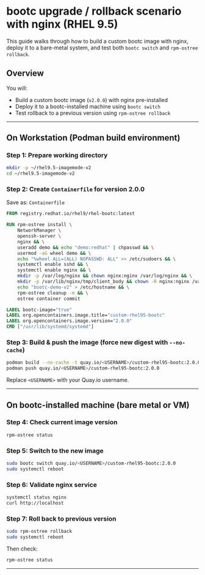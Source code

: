# bootc upgrade / rollback scenario with nginx (RHEL 9.5)

This guide walks through how to build a custom bootc image with nginx, deploy it to a bare-metal system, and test both `bootc switch` and `rpm-ostree rollback`.

## Overview

You will:
- Build a custom bootc image (`v2.0.0`) with nginx pre-installed
- Deploy it to a bootc-installed machine using `bootc switch`
- Test rollback to a previous version using `rpm-ostree rollback`

---

## On Workstation (Podman build environment)

### Step 1: Prepare working directory

```bash
mkdir -p ~/rhel9.5-imagemode-v2
cd ~/rhel9.5-imagemode-v2
```

### Step 2: Create `Containerfile` for version 2.0.0

Save as: `Containerfile`

```Dockerfile
FROM registry.redhat.io/rhel9/rhel-bootc:latest

RUN rpm-ostree install \
    NetworkManager \
    openssh-server \
    nginx && \
    useradd demo && echo "demo:redhat" | chpasswd && \
    usermod -aG wheel demo && \
    echo "%wheel ALL=(ALL) NOPASSWD: ALL" >> /etc/sudoers && \
    systemctl enable sshd && \
    systemctl enable nginx && \
    mkdir -p /var/log/nginx && chown nginx:nginx /var/log/nginx && \
    mkdir -p /var/lib/nginx/tmp/client_body && chown -R nginx:nginx /var/lib/nginx && \
    echo "bootc-demo-v2" > /etc/hostname && \
    rpm-ostree cleanup -m && \
    ostree container commit

LABEL bootc-image="true"
LABEL org.opencontainers.image.title="custom-rhel95-bootc"
LABEL org.opencontainers.image.version="2.0.0"
CMD ["/usr/lib/systemd/systemd"]
```

### Step 3: Build & push the image (force new digest with `--no-cache`)

```bash
podman build --no-cache -t quay.io/<USERNAME>/custom-rhel95-bootc:2.0.0 .
podman push quay.io/<USERNAME>/custom-rhel95-bootc:2.0.0
```

Replace `<USERNAME>` with your Quay.io username.

---

## On bootc-installed machine (bare metal or VM)

### Step 4: Check current image version

```bash
rpm-ostree status
```

### Step 5: Switch to the new image

```bash
sudo bootc switch quay.io/<USERNAME>/custom-rhel95-bootc:2.0.0
sudo systemctl reboot
```

### Step 6: Validate nginx service

```bash
systemctl status nginx
curl http://localhost
```

### Step 7: Roll back to previous version

```bash
sudo rpm-ostree rollback
sudo systemctl reboot
```

Then check:

```bash
rpm-ostree status
```

---
